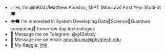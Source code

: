 - ✅  Hi, I’m @hK04//Matthew Anoshin, MIPT (Moscow) First Year Student 🎓 
- 👁‍🗨  I’m interested in System Developing Data🦸Science🦹Quantum computing🤘Tomorrow day technologies
- 📳  Message me on Telegram:    @g42alaxy
- 📧  Message me on email: anoshin.ma@phystech.edu    
- 🧠  My Kaggle: [link](https://www.kaggle.com/matthewanoshin)

<!---
hK04/hK04 is a ✨ special ✨ repository because its `README.md` (this file) appears on your GitHub profile.
You can click the Preview link to take a look at your changes.
--->
